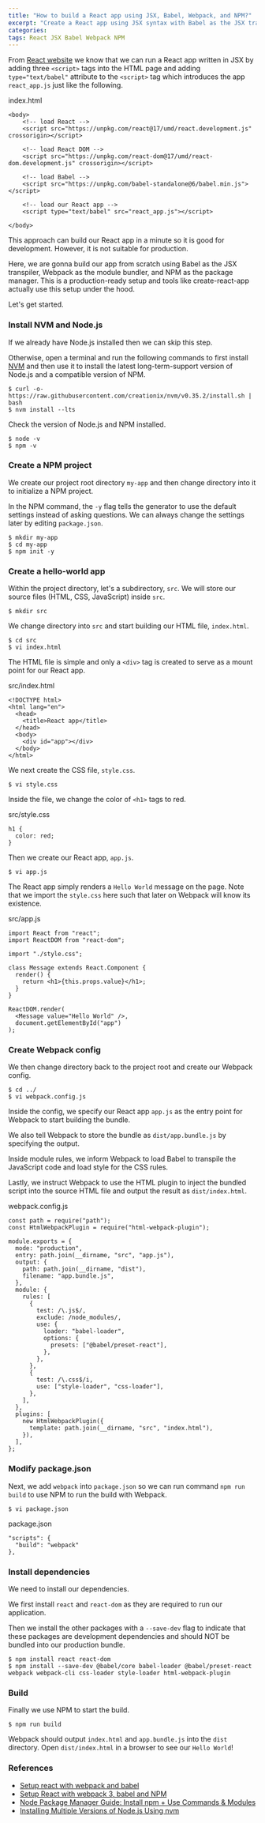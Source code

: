 ```yaml
---
title: "How to build a React app using JSX, Babel, Webpack, and NPM?"
excerpt: "Create a React app using JSX syntax with Babel as the JSX transpiler, Webpack as the module bundler, and NPM as the package manager."
categories:
tags: React JSX Babel Webpack NPM
---
```


From [React website](https://reactjs.org/docs/add-react-to-a-website.html) we know that we can run a React app written in JSX by adding three `<script>` tags into the HTML page and adding `type="text/babel"` attribute to the `<script>` tag which introduces the app `react_app.js` just like the following.

<div class="codeblock-label">index.html</div>

```
<body>
    <!-- load React -->
    <script src="https://unpkg.com/react@17/umd/react.development.js" crossorigin></script>

    <!-- load React DOM -->
    <script src="https://unpkg.com/react-dom@17/umd/react-dom.development.js" crossorigin></script>

    <!-- load Babel -->
    <script src="https://unpkg.com/babel-standalone@6/babel.min.js"></script>

    <!-- load our React app -->
    <script type="text/babel" src="react_app.js"></script>

</body>
```

This approach can build our React app in a minute so it is good for development. However, it is not suitable for production.

Here, we are gonna build our app from scratch using Babel as the JSX transpiler, Webpack as the module bundler, and NPM as the package manager. This is a production-ready setup and tools like create-react-app actually use this setup under the hood.

Let's get started.

### Install NVM and Node.js

If we already have Node.js installed then we can skip this step.

Otherwise, open a terminal and run the following commands to first install [NVM](https://github.com/nvm-sh/nvm) and then use it to install the latest long-term-support version of Node.js and a compatible version of NPM.

```
$ curl -o- https://raw.githubusercontent.com/creationix/nvm/v0.35.2/install.sh | bash
$ nvm install --lts
```

Check the version of Node.js and NPM installed.

```
$ node -v
$ npm -v
```

### Create a NPM project

We create our project root directory `my-app` and then change directory into it to initialize a NPM project.

In the NPM command, the `-y` flag tells the generator to use the default settings instead of asking questions. We can always change the settings later by editing `package.json`.

```
$ mkdir my-app
$ cd my-app
$ npm init -y
```

### Create a hello-world app

Within the project directory, let's a subdirectory, `src`. We will store our source files (HTML, CSS, JavaScript) inside `src`.

```
$ mkdir src
```

We change directory into `src` and start building our HTML file, `index.html`.

```
$ cd src
$ vi index.html
```

The HTML file is simple and only a `<div>` tag is created to serve as a mount point for our React app.

<div class="codeblock-label">src/index.html</div>

```
<!DOCTYPE html>
<html lang="en">
  <head>
    <title>React app</title>
  </head>
  <body>
    <div id="app"></div>
  </body>
</html>
```

We next create the CSS file, `style.css`.

```
$ vi style.css
```

Inside the file, we change the color of `<h1>` tags to red.

<div class="codeblock-label">src/style.css</div>

```
h1 {
  color: red;
}
```

Then we create our React app, `app.js`.

```
$ vi app.js
```

The React app simply renders a `Hello World` message on the page. Note that we import the `style.css` here such that later on Webpack will know its existence.

<div class="codeblock-label">src/app.js</div>

```
import React from "react";
import ReactDOM from "react-dom";

import "./style.css";

class Message extends React.Component {
  render() {
    return <h1>{this.props.value}</h1>;
  }
}

ReactDOM.render(
  <Message value="Hello World" />,
  document.getElementById("app")
);
```

### Create Webpack config

We then change directory back to the project root and create our Webpack config.

```
$ cd ../
$ vi webpack.config.js
```

Inside the config, we specify our React app `app.js` as the entry point for Webpack to start building the bundle.

We also tell Webpack to store the bundle as `dist/app.bundle.js` by specifying the output.

Inside module rules, we inform Webpack to load Babel to transpile the JavaScript code and load style for the CSS rules.

Lastly, we instruct Webpack to use the HTML plugin to inject the bundled script into the source HTML file and output the result as `dist/index.html`.

<div class="codeblock-label">webpack.config.js</div>

```
const path = require("path");
const HtmlWebpackPlugin = require("html-webpack-plugin");

module.exports = {
  mode: "production",
  entry: path.join(__dirname, "src", "app.js"),
  output: {
    path: path.join(__dirname, "dist"),
    filename: "app.bundle.js",
  },
  module: {
    rules: [
      {
        test: /\.js$/,
        exclude: /node_modules/,
        use: {
          loader: "babel-loader",
          options: {
            presets: ["@babel/preset-react"],
          },
        },
      },
      {
        test: /\.css$/i,
        use: ["style-loader", "css-loader"],
      },
    ],
  },
  plugins: [
    new HtmlWebpackPlugin({
      template: path.join(__dirname, "src", "index.html"),
    }),
  ],
};
```

### Modify package.json

Next, we add `webpack` into `package.json` so we can run command `npm run build` to use NPM to run the build with Webpack.

```
$ vi package.json
```

<div class="codeblock-label">package.json</div>

```
"scripts": {
  "build": "webpack"
},
```

### Install dependencies

We need to install our dependencies.

We first install `react` and `react-dom` as they are required to run our application.

Then we install the other packages with a `--save-dev` flag to indicate that these packages are development dependencies and should NOT be bundled into our production bundle.

```
$ npm install react react-dom
$ npm install --save-dev @babel/core babel-loader @babel/preset-react webpack webpack-cli css-loader style-loader html-webpack-plugin
```

### Build

Finally we use NPM to start the build.

```
$ npm run build
```

Webpack should output `index.html` and `app.bundle.js` into the `dist` directory. Open `dist/index.html` in a browser to see our `Hello World`!

### References

- [Setup react with webpack and babel](https://medium.com/age-of-awareness/setup-react-with-webpack-and-babel-5114a14a47e9#9b0c)
- [Setup React with webpack 3, babel and NPM](https://blog.jakoblind.no/react-with-webpack-babel-npm/)
- [Node Package Manager Guide: Install npm + Use Commands & Modules](https://www.sitepoint.com/npm-guide/)
- [Installing Multiple Versions of Node.js Using nvm](https://www.sitepoint.com/quick-tip-multiple-versions-node-nvm/)
